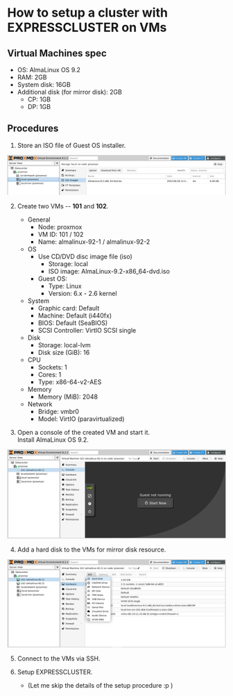 # How to setup a cluster with EXPRESSCLUSTER on VMs

## Virtual Machines spec

- OS: AlmaLinux OS 9.2
- RAM: 2GB
- System disk: 16GB
- Additional disk (for mirror disk): 2GB
  - CP: 1GB
  - DP: 1GB

## Procedures

1. Store an ISO file of Guest OS installer.

![iso-images.png](pictures/iso-images.png)

2. Create two VMs -- **101** and **102**.
   - General
     - Node: proxmox
     - VM ID: 101 / 102
     - Name: almalinux-92-1 / almalinux-92-2
   - OS
     - Use CD/DVD disc image file (iso)
       - Storage: local
       - ISO image: AlmaLinux-9.2-x86_64-dvd.iso
     - Guest OS:
       - Type: Linux
       - Version: 6.x - 2.6 kernel
   - System
     - Graphic card: Default
     - Machine: Default (i440fx)
     - BIOS: Default (SeaBIOS)
     - SCSI Controller: VirtIO SCSI single
   - Disk
     - Storage: local-lvm
     - Disk size (GiB): 16
   - CPU
     - Sockets: 1
     - Cores: 1
     - Type: x86-64-v2-AES
   - Memory
     - Memory (MiB): 2048
   - Network
     - Bridge: vmbr0
     - Model: VirtIO (paravirtualized)

3. Open a console of the created VM and start it.  
   Install AlmaLinux OS 9.2.

![vm-console.png](pictures/vm-console.png)

4. Add a hard disk to the VMs for mirror disk resource.

![vm-hardware-add.png](pictures/vm-hardware-add.png)

5. Connect to the VMs via SSH.

6. Setup EXPRESSCLUSTER.
   - (Let me skip the details of the setup procedure :p )
